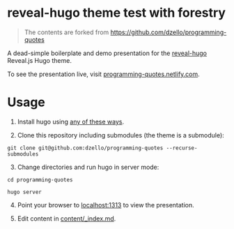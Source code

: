 # reveal-hugo theme test with forestry
 
> The contents are forked from https://github.com/dzello/programming-quotes

A dead-simple boilerplate and demo presentation for the [reveal-hugo](https://dzello.com/reveal-hugo) Reveal.js Hugo theme.

To see the presentation live, visit [programming-quotes.netlify.com](https://programming-quotes.netlify.com).

# Usage

1. Install hugo using [any of these ways](https://gohugo.io/getting-started/installing/).

2. Clone this repository including submodules (the theme is a submodule):

```shell
git clone git@github.com:dzello/programming-quotes --recurse-submodules
```

3. Change directories and run hugo in server mode:

```shell
cd programming-quotes

hugo server
```

4. Point your browser to [localhost:1313](http://localhost:1313) to view the presentation.

5. Edit content in [content/_index.md](content/_index.md).
